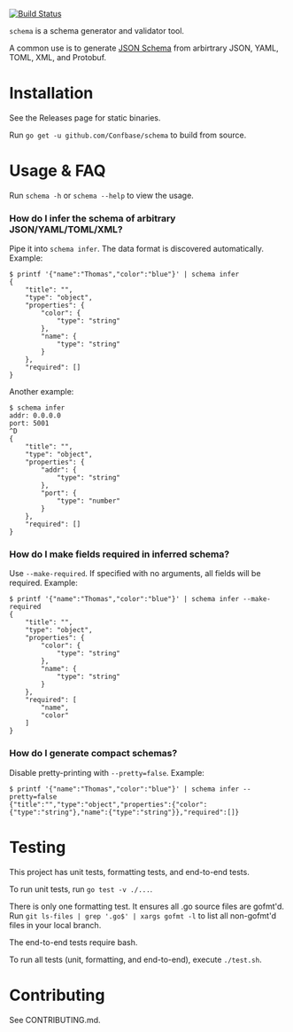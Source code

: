 [![Build Status](https://travis-ci.org/Confbase/schema.svg?branch=master)](https://travis-ci.org/Confbase/schema)

`schema` is a schema generator and validator tool.

A common use is to generate [JSON Schema](https://json-schema.org) from
arbirtrary JSON, YAML, TOML, XML, and Protobuf.

# Installation

See the Releases page for static binaries.

Run `go get -u github.com/Confbase/schema` to build from source.

# Usage & FAQ

Run `schema -h` or `schema --help` to view the usage.

### How do I infer the schema of arbitrary JSON/YAML/TOML/XML?

Pipe it into `schema infer`. The data format is discovered automatically. Example:

```
$ printf '{"name":"Thomas","color":"blue"}' | schema infer
{
    "title": "",
    "type": "object",
    "properties": {
        "color": {
            "type": "string"
        },
        "name": {
            "type": "string"
        }
    },
    "required": []
}
```

Another example:

```
$ schema infer
addr: 0.0.0.0
port: 5001
^D
{
    "title": "",
    "type": "object",
    "properties": {
        "addr": {
            "type": "string"
        },
        "port": {
            "type": "number"
        }
    },
    "required": []
}
```

### How do I make fields required in inferred schema?

Use `--make-required`. If specified with no arguments, all fields will be
required. Example:

```
$ printf '{"name":"Thomas","color":"blue"}' | schema infer --make-required
{
    "title": "",
    "type": "object",
    "properties": {
        "color": {
            "type": "string"
        },
        "name": {
            "type": "string"
        }
    },
    "required": [
        "name",
        "color"
    ]
}
```

### How do I generate compact schemas?

Disable pretty-printing with `--pretty=false`. Example:

```
$ printf '{"name":"Thomas","color":"blue"}' | schema infer --pretty=false
{"title":"","type":"object","properties":{"color":{"type":"string"},"name":{"type":"string"}},"required":[]}
```

# Testing

This project has unit tests, formatting tests, and end-to-end tests.

To run unit tests, run `go test -v ./...`.

There is only one formatting test. It ensures all .go source files are gofmt'd.
Run `git ls-files | grep '.go$' | xargs gofmt -l` to list all non-gofmt'd files
in your local branch.

The end-to-end tests require bash.

To run all tests (unit, formatting, and end-to-end), execute `./test.sh`.

# Contributing

See CONTRIBUTING.md.
